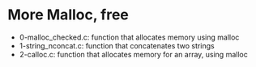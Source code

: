 # More Malloc, free
* 0-malloc_checked.c: function that allocates memory using malloc
* 1-string_nconcat.c: function that concatenates two strings
* 2-calloc.c: function that allocates memory for an array, using malloc

